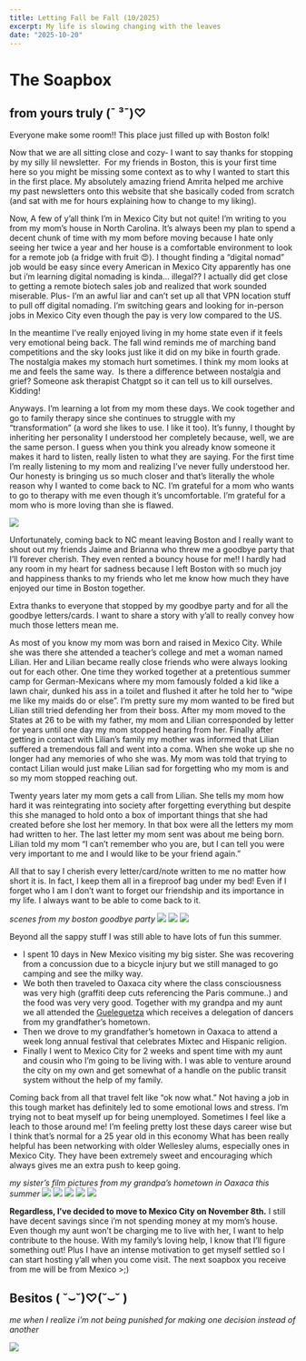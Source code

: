 ```yaml
---
title: Letting Fall be Fall (10/2025)
excerpt: My life is slowing changing with the leaves
date: "2025-10-20"
---
```

# The Soapbox
## from yours truly (¯ ³¯)♡

Everyone make some room!! This place just filled up with Boston folk! 

Now that we are all sitting close and cozy- I want to say thanks for stopping by my silly lil newsletter.  For my friends in Boston, this is your first time here so you might be missing some context as to why I wanted to start this in the first place. My absolutely amazing friend Amrita helped me archive my past newsletters onto this website that she basically coded from scratch (and sat with me for hours explaining how to change to my liking). 

Now, A few of y’all think I’m in Mexico City but not quite! I’m writing to you from my mom’s house in North Carolina. It’s always been my plan to spend a decent chunk of time with my mom before moving because I hate only seeing her twice a year and her house is a comfortable environment to look for a remote job (a fridge with fruit 😍). I thought finding a “digital nomad” job would be easy since every American in Mexico City apparently has one but i’m learning digital nomading is kinda… illegal?? I actually did get close to getting a remote biotech sales job and realized that work sounded miserable. Plus- I’m an awful liar and can’t set up all that VPN location stuff to pull off digital nomading. I’m switching gears and looking for in-person jobs in Mexico City even though the pay is very low compared to the US. 

In the meantime I’ve really enjoyed living in my home state even if it feels very emotional being back. The fall wind reminds me of marching band competitions and the sky looks just like it did on my bike in fourth grade. The nostalgia makes my stomach hurt sometimes. I think my mom looks at me and feels the same way.  Is there a difference between nostalgia and grief? Someone ask therapist Chatgpt so it can tell us to kill ourselves. Kidding!

Anyways. I’m learning a lot from my mom these days. We cook together and go to family therapy since she continues to struggle with my “transformation” (a word she likes to use. I like it too). It’s funny, I thought by inheriting her personality I understood her completely because, well, we are the same person. I guess when you think you already know someone it makes it hard to listen, really listen to what they are saying.  For the first time I’m really listening to my mom and realizing I’ve never fully understood her. Our honesty is bringing us so much closer and that’s literally the whole reason why I wanted to come back to NC. I’m grateful for a mom who wants to go to therapy with me even though it’s uncomfortable. I’m grateful for a mom who is more loving than she is flawed.

![](/images/momandtau.jpg)

Unfortunately, coming back to NC meant leaving Boston and I really want to shout out my friends Jaime and Brianna who threw me a goodbye party that I’ll forever cherish. They even rented a bouncy house for me!! I hardly had any room in my heart for sadness because I left Boston with so much joy and happiness thanks to my friends who let me know how much they have enjoyed our time in Boston together. 

Extra thanks to everyone that stopped by my goodbye party and for all the goodbye letters/cards. I want to share a story with y’all to really convey how much those letters mean me.

As most of you know my mom was born and raised in Mexico City. While she was there she attended a teacher’s college and met a woman named Lilian. Her and Lilian became really close friends who were always looking out for each other. One time they worked together at a pretentious summer camp for German-Mexicans where my mom famously folded a kid like a lawn chair, dunked his ass in a toilet and flushed it after he told her to “wipe me like my maids do or else”. I’m pretty sure my mom wanted to be fired but Lilian still tried defending her from their boss. After my mom moved to the States at 26 to be with my father, my mom and Lilian corresponded by letter for years until one day my mom stopped hearing from her. Finally after getting in contact with Lilian’s family my mother was informed that Lilian suffered a tremendous fall and went into a coma. When she woke up she no longer had any memories of who she was. My mom was told that trying to contact Lilian would just make Lilian sad for forgetting who my mom is and so my mom stopped reaching out. 

Twenty years later my mom gets a call from Lilian. She tells my mom how hard it was reintegrating into society after forgetting everything but despite this she managed to hold onto a box of important things that she had created before she lost her memory. In that box were all the letters my mom had written to her. The last letter my mom sent was about me being born. Lilian told my mom “I can’t remember who you are, but I can tell you were very important to me and I would like to be your friend again.” 

All that to say I cherish every letter/card/note written to me no matter how short it is. In fact, I keep them all in a fireproof bag under my bed! Even if I forget who I am I don’t want to forget our friendship and its importance in my life. I always want to be able to come back to it.

_scenes from my boston goodbye party_
![](/images/bouncyhouse.jpeg)
![](/images/thumbsup.jpeg)
![](/images/taurobingo.jpeg)

Beyond all the sappy stuff I was still able to have lots of fun this summer. 

 - I spent 10 days in New Mexico visiting my big sister. She was recovering from a concussion due to a bicycle injury but we still managed to go camping and see the milky way. 
- We both then traveled to Oaxaca city where the class consciousness was very high (graffiti deep cuts referencing the Paris commune..) and the food was very very good. Together with my grandpa and my aunt we all attended the [Gueleguetza](https://en.wikipedia.org/wiki/Guelaguetza) which receives a delegation of dancers from my grandfather’s hometown. 
- Then we drove to my grandfather’s hometown in Oaxaca to attend a week long annual festival that celebrates Mixtec and Hispanic religion. 
- Finally I went to Mexico City for 2 weeks and spent time with my aunt and cousin who I’m going to be living with. I was able to venture around the city on my own and get somewhat of a handle on the public transit system without the help of my family. 

Coming back from all that travel felt like “ok now what.” Not having a job in this tough market has definitely led to some emotional lows and stress. I’m trying not to beat myself up for being unemployed. Sometimes I feel like a leach to those around me! I’m feeling pretty lost these days career wise but I think that’s normal for a 25 year old in this economy What has been really helpful has been networking with older Wellesley alums, especially ones in Mexico City. They have been extremely sweet and encouraging which always gives me an extra push to keep going. 

_my sister’s film pictures from my grandpa’s hometown in Oaxaca this summer_
![](/images/diabloparade.jpg)
![](/images/virgindemuerte.jpg)
![](/images/feathers.jpg)
![](/images/diablobanda.jpg)
![](/images/titodiablo.JPG)

**Regardless, I’ve decided to move to Mexico City on November 8th.** I still have decent savings since i’m not spending money at my mom’s house. Even though my aunt won’t be charging me to live with her, I want to help contribute to the house. With my family’s loving help, I know that I’ll figure something out! Plus I have an intense motivation to get myself settled so I can start hosting y’all when you come visit. The next soapbox you receive from me will be from Mexico >;)

## Besitos ( ˘⌣˘)♡(˘⌣˘ )

_me when I realize i’m not being punished for making one decision instead of another_

![](/images/sunrisehike.jpeg)